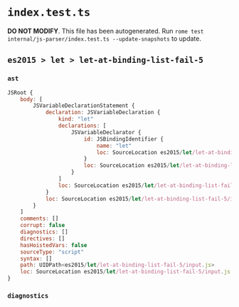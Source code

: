 # `index.test.ts`

**DO NOT MODIFY**. This file has been autogenerated. Run `rome test internal/js-parser/index.test.ts --update-snapshots` to update.

## `es2015 > let > let-at-binding-list-fail-5`

### `ast`

```javascript
JSRoot {
	body: [
		JSVariableDeclarationStatement {
			declaration: JSVariableDeclaration {
				kind: "let"
				declarations: [
					JSVariableDeclarator {
						id: JSBindingIdentifier {
							name: "let"
							loc: SourceLocation es2015/let/let-at-binding-list-fail-5/input.js 1:4-1:7 (let)
						}
						loc: SourceLocation es2015/let/let-at-binding-list-fail-5/input.js 1:4-1:7
					}
				]
				loc: SourceLocation es2015/let/let-at-binding-list-fail-5/input.js 1:0-1:7
			}
			loc: SourceLocation es2015/let/let-at-binding-list-fail-5/input.js 1:0-1:7
		}
	]
	comments: []
	corrupt: false
	diagnostics: []
	directives: []
	hasHoistedVars: false
	sourceType: "script"
	syntax: []
	path: UIDPath<es2015/let/let-at-binding-list-fail-5/input.js>
	loc: SourceLocation es2015/let/let-at-binding-list-fail-5/input.js 1:0-2:0
}
```

### `diagnostics`

```

```
